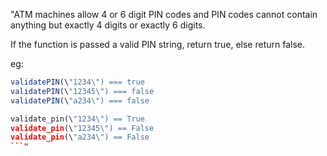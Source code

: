 "ATM machines allow 4 or 6 digit PIN codes and PIN codes cannot contain anything but exactly 4 digits or exactly 6 digits. 


If the function is passed a valid PIN string, return true, else return false.


eg: 
```javascript
validatePIN(\"1234\") === true
validatePIN(\"12345\") === false
validatePIN(\"a234\") === false
```
```python
validate_pin(\"1234\") == True
validate_pin(\"12345\") == False
validate_pin(\"a234\") == False
```"